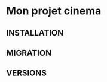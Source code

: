 # Mon projet cinema
<!-- Il va vous falloir apprendre à documenter vos projets notamment pour le déploiement. C'est parti ! -->

## INSTALLATION
<!-- Dites ce qu'il y a à faire pour installer correctement l'application.
En suivant vos consignes, on doit avoir un site qui marche. -->

## MIGRATION
<!-- Précisez ce qu'il y a à faire concernant la base de données -->

## VERSIONS
<!-- Détaillez les versions des langages que vous utilisez, des librairies que vous avez inclues, ... -->
